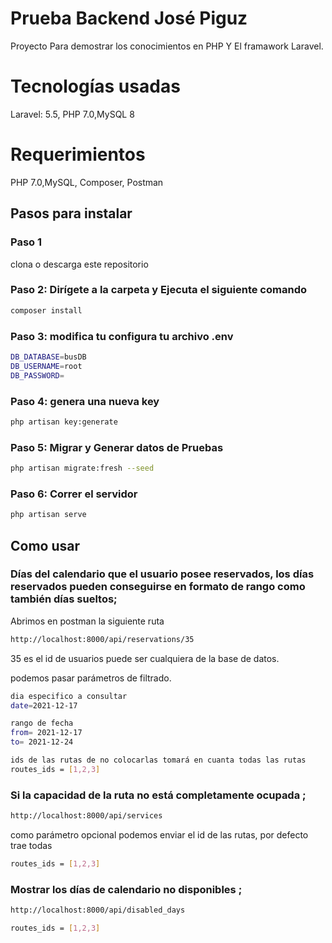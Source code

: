 # Prueba Backend José Piguz

Proyecto Para demostrar los conocimientos en PHP Y El framawork Laravel.
# Tecnologías usadas

Laravel: 5.5, PHP 7.0,MySQL 8
# Requerimientos

 PHP 7.0,MySQL, Composer, Postman

## Pasos para instalar
### Paso 1
clona o descarga este repositorio 

### Paso 2: Dirígete a la carpeta y Ejecuta el siguiente comando

```bash
composer install 
```

### Paso 3: modifica tu configura tu archivo .env
```bash
DB_DATABASE=busDB
DB_USERNAME=root
DB_PASSWORD=
```
### Paso 4: genera una nueva key
```bash
php artisan key:generate
```
### Paso 5: Migrar y Generar datos de Pruebas
```bash
php artisan migrate:fresh --seed
```
### Paso 6: Correr el servidor
```bash
php artisan serve
```
## Como usar 
### Días del calendario que el usuario posee reservados, los días reservados pueden conseguirse en formato de rango como también días sueltos;
Abrimos en postman la siguiente ruta
```bash
http://localhost:8000/api/reservations/35
```
35 es el id de usuarios puede ser cualquiera de la base de datos.

podemos pasar parámetros de filtrado.
```bash
dia especifico a consultar
date=2021-12-17 

rango de fecha
from= 2021-12-17
to= 2021-12-24

ids de las rutas de no colocarlas tomará en cuanta todas las rutas
routes_ids = [1,2,3]
```
### Si la capacidad de la ruta no está completamente ocupada ;
```bash
http://localhost:8000/api/services
```
como parámetro opcional podemos enviar el id de las rutas, por defecto trae todas
```bash
routes_ids = [1,2,3]
```
### Mostrar los días de calendario no disponibles ;
```bash
http://localhost:8000/api/disabled_days
```
```bash
routes_ids = [1,2,3]
```
